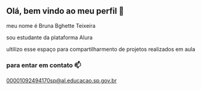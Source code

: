 ## Olá, bem vindo ao meu perfil 💟 

meu nome é Bruna Bghette Teixeira 

sou estudante da plataforma Alura

ultilizo esse espaço para compartilharmento de projetos realizados em aula

### para entar em contato 📫
00001092494170sp@al.educacao.sp.gov.br
<!--
**BRUNATEI3S2024/BRUNATEI3S2024** is a ✨ _special_ ✨ repository because its `README.md` (this file) appears on your GitHub profile.

Here are some ideas to get you started:

- 🔭 I’m currently working on ...
- 🌱 I’m currently learning ...
- 👯 I’m looking to collaborate on ...
- 🤔 I’m looking for help with ...
- 💬 Ask me about ...
- 📫 How to reach me: ...
- 😄 Pronouns: ...
- ⚡ Fun fact: ...
-->
